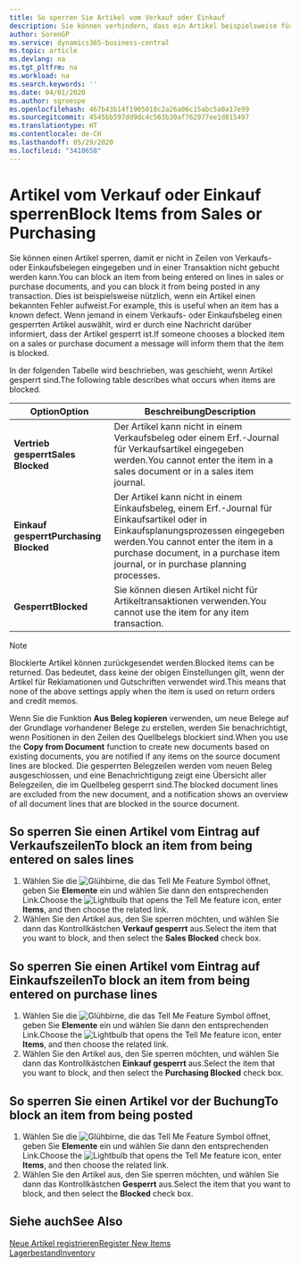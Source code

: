 ```yaml
---
title: So sperren Sie Artikel vom Verkauf oder Einkauf
description: Sie können verhindern, dass ein Artikel beispielsweise für Verkaufs- oder Einkaufsbelege verwendet wird.
author: SorenGP
ms.service: dynamics365-business-central
ms.topic: article
ms.devlang: na
ms.tgt_pltfrm: na
ms.workload: na
ms.search.keywords: ''
ms.date: 04/01/2020
ms.author: sgroespe
ms.openlocfilehash: 467b43b14f1905018c2a26a06c15abc5a0a17e99
ms.sourcegitcommit: 4545bb597dd9dc4c563b30af762977ee1d815497
ms.translationtype: HT
ms.contentlocale: de-CH
ms.lasthandoff: 05/29/2020
ms.locfileid: "3410658"
---
```

# <a name="block-items-from-sales-or-purchasing"></a><span data-ttu-id="aa6b5-103">Artikel vom Verkauf oder Einkauf sperren</span><span class="sxs-lookup"><span data-stu-id="aa6b5-103">Block Items from Sales or Purchasing</span></span>
<span data-ttu-id="aa6b5-104">Sie können einen Artikel sperren, damit er nicht in Zeilen von Verkaufs- oder Einkaufsbelegen eingegeben und in einer Transaktion nicht gebucht werden kann.</span><span class="sxs-lookup"><span data-stu-id="aa6b5-104">You can block an item from being entered on lines in sales or purchase documents, and you can block it from being posted in any transaction.</span></span> <span data-ttu-id="aa6b5-105">Dies ist beispielsweise nützlich, wenn ein Artikel einen bekannten Fehler aufweist.</span><span class="sxs-lookup"><span data-stu-id="aa6b5-105">For example, this is useful when an item has a known defect.</span></span> <span data-ttu-id="aa6b5-106">Wenn jemand in einem Verkaufs- oder Einkaufsbeleg einen gesperrten Artikel auswählt, wird er durch eine Nachricht darüber informiert, dass der Artikel gesperrt ist.</span><span class="sxs-lookup"><span data-stu-id="aa6b5-106">If someone chooses a blocked item on a sales or purchase document a message will inform them that the item is blocked.</span></span>

<span data-ttu-id="aa6b5-107">In der folgenden Tabelle wird beschrieben, was geschieht, wenn Artikel gesperrt sind.</span><span class="sxs-lookup"><span data-stu-id="aa6b5-107">The following table describes what occurs when items are blocked.</span></span>  

|<span data-ttu-id="aa6b5-108">Option</span><span class="sxs-lookup"><span data-stu-id="aa6b5-108">Option</span></span>|<span data-ttu-id="aa6b5-109">Beschreibung</span><span class="sxs-lookup"><span data-stu-id="aa6b5-109">Description</span></span>|  
|--------------------|------------|  
|<span data-ttu-id="aa6b5-110">**Vertrieb gesperrt**</span><span class="sxs-lookup"><span data-stu-id="aa6b5-110">**Sales Blocked**</span></span>|<span data-ttu-id="aa6b5-111">Der Artikel kann nicht in einem Verkaufsbeleg oder einem Erf.-Journal für Verkaufsartikel eingegeben werden.</span><span class="sxs-lookup"><span data-stu-id="aa6b5-111">You cannot enter the item in a sales document or in a sales item journal.</span></span>|  
|<span data-ttu-id="aa6b5-112">**Einkauf gesperrt**</span><span class="sxs-lookup"><span data-stu-id="aa6b5-112">**Purchasing Blocked**</span></span>|<span data-ttu-id="aa6b5-113">Der Artikel kann nicht in einem Einkaufsbeleg, einem Erf.-Journal für Einkaufsartikel oder in Einkaufsplanungsprozessen eingegeben werden.</span><span class="sxs-lookup"><span data-stu-id="aa6b5-113">You cannot enter the item in a purchase document, in a purchase item journal, or in purchase planning processes.</span></span>|  
|<span data-ttu-id="aa6b5-114">**Gesperrt**</span><span class="sxs-lookup"><span data-stu-id="aa6b5-114">**Blocked**</span></span>|<span data-ttu-id="aa6b5-115">Sie können diesen Artikel nicht für Artikeltransaktionen verwenden.</span><span class="sxs-lookup"><span data-stu-id="aa6b5-115">You cannot use the item for any item transaction.</span></span>|  

> [!NOTE]
> <span data-ttu-id="aa6b5-116">Blockierte Artikel können zurückgesendet werden.</span><span class="sxs-lookup"><span data-stu-id="aa6b5-116">Blocked items can be returned.</span></span> <span data-ttu-id="aa6b5-117">Das bedeutet, dass keine der obigen Einstellungen gilt, wenn der Artikel für Reklamationen und Gutschriften verwendet wird.</span><span class="sxs-lookup"><span data-stu-id="aa6b5-117">This means that none of the above settings apply when the item is used on return orders and credit memos.</span></span>

<span data-ttu-id="aa6b5-118">Wenn Sie die Funktion **Aus Beleg kopieren** verwenden, um neue Belege auf der Grundlage vorhandener Belege zu erstellen, werden Sie benachrichtigt, wenn Positionen in den Zeilen des Quellbelegs blockiert sind.</span><span class="sxs-lookup"><span data-stu-id="aa6b5-118">When you use the **Copy from Document** function to create new documents based on existing documents, you are notified if any items on the source document lines are blocked.</span></span> <span data-ttu-id="aa6b5-119">Die gesperrten Belegzeilen werden vom neuen Beleg ausgeschlossen, und eine Benachrichtigung zeigt eine Übersicht aller Belegzeilen, die im Quellbeleg gesperrt sind.</span><span class="sxs-lookup"><span data-stu-id="aa6b5-119">The blocked document lines are excluded from the new document, and a notification shows an overview of all document lines that are blocked in the source document.</span></span>

## <a name="to-block-an-item-from-being-entered-on-sales-lines"></a><span data-ttu-id="aa6b5-120">So sperren Sie einen Artikel vom Eintrag auf Verkaufszeilen</span><span class="sxs-lookup"><span data-stu-id="aa6b5-120">To block an item from being entered on sales lines</span></span>  
1.  <span data-ttu-id="aa6b5-121">Wählen Sie die ![Glühbirne, die das Tell Me Feature](media/ui-search/search_small.png "Tell Me-Funktion") Symbol öffnet, geben Sie **Elemente** ein und wählen Sie dann den entsprechenden Link.</span><span class="sxs-lookup"><span data-stu-id="aa6b5-121">Choose the ![Lightbulb that opens the Tell Me feature](media/ui-search/search_small.png "Tell me what you want to do") icon, enter **Items**, and then choose the related link.</span></span>  
2.  <span data-ttu-id="aa6b5-122">Wählen Sie den Artikel aus, den Sie sperren möchten, und wählen Sie dann das Kontrollkästchen **Verkauf gesperrt** aus.</span><span class="sxs-lookup"><span data-stu-id="aa6b5-122">Select the item that you want to block, and then select the **Sales Blocked** check box.</span></span>  

## <a name="to-block-an-item-from-being-entered-on-purchase-lines"></a><span data-ttu-id="aa6b5-123">So sperren Sie einen Artikel vom Eintrag auf Einkaufszeilen</span><span class="sxs-lookup"><span data-stu-id="aa6b5-123">To block an item from being entered on purchase lines</span></span>  
1.  <span data-ttu-id="aa6b5-124">Wählen Sie die ![Glühbirne, die das Tell Me Feature](media/ui-search/search_small.png "Tell Me-Funktion") Symbol öffnet, geben Sie **Elemente** ein und wählen Sie dann den entsprechenden Link.</span><span class="sxs-lookup"><span data-stu-id="aa6b5-124">Choose the ![Lightbulb that opens the Tell Me feature](media/ui-search/search_small.png "Tell me what you want to do") icon, enter **Items**, and then choose the related link.</span></span>  
2.  <span data-ttu-id="aa6b5-125">Wählen Sie den Artikel aus, den Sie sperren möchten, und wählen Sie dann das Kontrollkästchen **Einkauf gesperrt** aus.</span><span class="sxs-lookup"><span data-stu-id="aa6b5-125">Select the item that you want to block, and then select the **Purchasing Blocked** check box.</span></span>  

## <a name="to-block-an-item-from-being-posted"></a><span data-ttu-id="aa6b5-126">So sperren Sie einen Artikel vor der Buchung</span><span class="sxs-lookup"><span data-stu-id="aa6b5-126">To block an item from being posted</span></span>
1. <span data-ttu-id="aa6b5-127">Wählen Sie die ![Glühbirne, die das Tell Me Feature](media/ui-search/search_small.png "Tell Me-Funktion") Symbol öffnet, geben Sie **Elemente** ein und wählen Sie dann den entsprechenden Link.</span><span class="sxs-lookup"><span data-stu-id="aa6b5-127">Choose the ![Lightbulb that opens the Tell Me feature](media/ui-search/search_small.png "Tell me what you want to do") icon, enter **Items**, and then choose the related link.</span></span>
2. <span data-ttu-id="aa6b5-128">Wählen Sie den Artikel aus, den Sie sperren möchten, und wählen Sie dann das Kontrollkästchen **Gesperrt** aus.</span><span class="sxs-lookup"><span data-stu-id="aa6b5-128">Select the item that you want to block, and then select the **Blocked** check box.</span></span>

## <a name="see-also"></a><span data-ttu-id="aa6b5-129">Siehe auch</span><span class="sxs-lookup"><span data-stu-id="aa6b5-129">See Also</span></span>  
[<span data-ttu-id="aa6b5-130">Neue Artikel registrieren</span><span class="sxs-lookup"><span data-stu-id="aa6b5-130">Register New Items</span></span>](inventory-how-register-new-items.md)  
[<span data-ttu-id="aa6b5-131">Lagerbestand</span><span class="sxs-lookup"><span data-stu-id="aa6b5-131">Inventory</span></span>](inventory-manage-inventory.md)  
